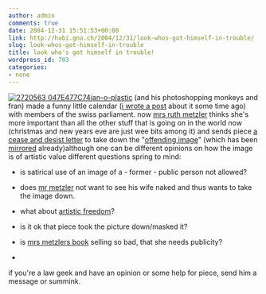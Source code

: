```yaml
---
author: admin
comments: true
date: 2004-12-31 15:51:53+00:00
link: http://habi.gna.ch/2004/12/31/look-whos-got-himself-in-trouble/
slug: look-whos-got-himself-in-trouble
title: look who's got himself in trouble!
wordpress_id: 703
categories:
- none
---
```



[![ 2720563 047E477C74](http://habi.gna.ch/blog/images/_2720563_047e477c74-tm.jpg)](http://habi.gna.ch/blog/images/_2720563_047e477c74.jpg)[jan-o-plastic](http://web-laun.ch/pieceoBlog/index.php) (and his photoshopping monkeys and fran) made a funny little calendar ([i wrote a post](http://habi.gna.ch/blog/archives/000170.html) about it some time ago) with members of the swiss parliament. now [mrs ruth metzler](http://ruthmetzler.ch/) thinks she's more important than all the other stuff that is going on in the world now (christmas and new years eve are just wee bits among it) and sends piece [a cease and desist letter](http://www.web-laun.ch/pieceoBlog/index.php?p=1511) to take down the "[offending image](http://www.web-laun.ch/laclassepolitique2004/july.html)" (which has been [mirrored](http://amsam.org/pics/2nudistsonbeachubba.543.jpg) already)although one can be different opinions on how the image is of artistic value different questions spring to mind:




  * is satirical use of an image of a - former - public person not allowed?


  * does [mr metzler](http://www.amglaw.ch/hosting/AMGLAW/amglaw.nsf/FrameByKey/RWAT-4H2EYV-DE-p) not want to see his wife naked and thus wants to take the image down.


  * what about [artistic freedom](http://www.admin.ch/ch/d/sr/101/a21.html)?


  * is it ok that piece took the picture down/masked it?


  * is [mrs metzlers book](http://ruthmetzler.ch/abashop?i=9755536043624&s=207&p=dynpage&y=nd/grissini%2526alpenbitter.htm) selling so bad, that she needs publicity?


  * 



if you're a law geek and have an opinion or some help for piece, send him a message or summink.

